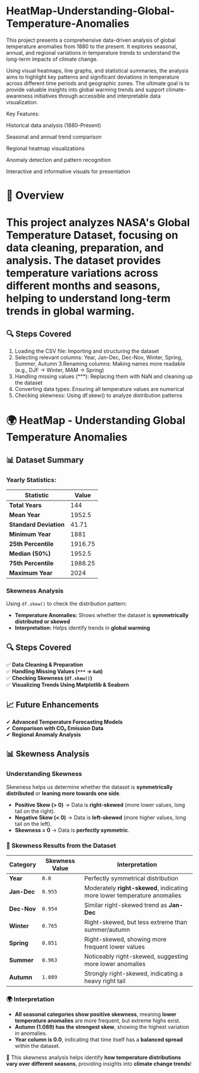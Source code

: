 # HeatMap-Understanding-Global-Temperature-Anomalies
This project presents a comprehensive data-driven analysis of global temperature anomalies from 1880 to the present. It explores seasonal, annual, and regional variations in temperature trends to understand the long-term impacts of climate change.

Using visual heatmaps, line graphs, and statistical summaries, the analysis aims to highlight key patterns and significant deviations in temperature across different time periods and geographic zones. The ultimate goal is to provide valuable insights into global warming trends and support climate-awareness initiatives through accessible and interpretable data visualization.

Key Features:

Historical data analysis (1880–Present)

Seasonal and annual trend comparison

Regional heatmap visualizations

Anomaly detection and pattern recognition

Interactive and informative visuals for presentation


# 📌 Overview
# This project analyzes NASA's Global Temperature Dataset, focusing on data cleaning, preparation, and analysis. The dataset provides temperature variations across different months and seasons, helping to understand long-term trends in global warming.
## 🔍 Steps Covered 
1. Loading the CSV file: Importing and structuring the dataset   
2. Selecting relevant columns: Year, Jan-Dec, Dec-Nov, Winter, Spring, Summer, Autumn
3.Renaming columns: Making names more readable (e.g., DJF → Winter, MAM → Spring)
4. Handling missing values (***): Replacing them with NaN and cleaning up the dataset
5. Converting data types: Ensuring all temperature values are numerical
6. Checking skewness: Using df.skew() to analyze distribution patterns


# 🌍 HeatMap - Understanding Global Temperature Anomalies  


## 📊 Dataset Summary  

### Yearly Statistics:  
| Statistic  | Value  |
|------------|--------|
| **Total Years** | 144 |
| **Mean Year** | 1952.5 |
| **Standard Deviation** | 41.71 |
| **Minimum Year** | 1881 |
| **25th Percentile** | 1916.75 |
| **Median (50%)** | 1952.5 |
| **75th Percentile** | 1988.25 |
| **Maximum Year** | 2024 |

### **Skewness Analysis**  
Using `df.skew()` to check the distribution pattern:  
- **Temperature Anomalies:** Shows whether the dataset is **symmetrically distributed or skewed**  
- **Interpretation:** Helps identify trends in **global warming**  

## 🔍 Steps Covered  
✅ **Data Cleaning & Preparation**  
✅ **Handling Missing Values (`***` → `NaN`)**  
✅ **Checking Skewness (`df.skew()`)**  
✅ **Visualizing Trends Using Matplotlib & Seaborn**  

## 📈 Future Enhancements  
✔ **Advanced Temperature Forecasting Models**  
✔ **Comparison with CO₂ Emission Data**  
✔ **Regional Anomaly Analysis**

## 📊 Skewness Analysis  

### Understanding Skewness  
Skewness helps us determine whether the dataset is **symmetrically distributed** or **leaning more towards one side**.  
- **Positive Skew (> 0)** → Data is **right-skewed** (more lower values, long tail on the right).  
- **Negative Skew (< 0)** → Data is **left-skewed** (more higher values, long tail on the left).  
- **Skewness = 0** → Data is **perfectly symmetric**.

### 🔹 Skewness Results from the Dataset  
| Category | Skewness Value | Interpretation |
|----------|---------------|----------------|
| **Year** | `0.0` | Perfectly symmetrical distribution |
| **Jan-Dec** | `0.955` | Moderately **right-skewed**, indicating more lower temperature anomalies |
| **Dec-Nov** | `0.954` | Similar right-skewed trend as **Jan-Dec** |
| **Winter** | `0.765` | Right-skewed, but less extreme than summer/autumn |
| **Spring** | `0.851` | Right-skewed, showing more frequent lower values |
| **Summer** | `0.963` | Noticeably right-skewed, suggesting more lower anomalies |
| **Autumn** | `1.089` | Strongly right-skewed, indicating a heavy right tail |

### 🌍 Interpretation  
- **All seasonal categories show positive skewness**, meaning **lower temperature anomalies** are more frequent, but extreme highs exist.  
- **Autumn (1.089) has the strongest skew**, showing the highest variation in anomalies.  
- **Year column is 0.0**, indicating that time itself has a **balanced spread** within the dataset.  

🚀 This skewness analysis helps identify **how temperature distributions vary over different seasons**, providing insights into **climate change trends**!